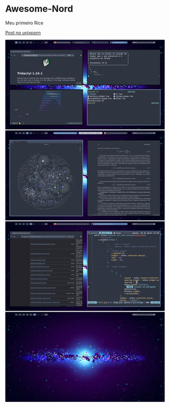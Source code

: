# Awesome-Nord
Meu primeiro Rice

[Post no unixporn](https://www.reddit.com/r/kurzgesagt/comments/15pvf7h/kurzgesagt_4k_wallpapers_3840x2160/) 

![](Screenshots/1.png)
![](Screenshots/2.png)
![](Screenshots/3.png)
![](Screenshots/4.png)
